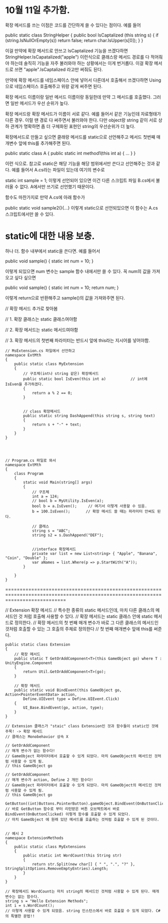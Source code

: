 # 10월 11일 추가함.

확장 메서드를 쓰는 이점은 코드를 간단하게 쓸 수 있다는 점이다. 예를 들어

public static class StringHelper
{
    public bool IsCaptalized (this string s)
    {
        if (string.IsNullOrEmpty(s)) return false;
        return char.IsUpper(s[0]);
    }
}

이걸 만약에 확장 메서드로 안쓰고 IsCaptalized 기능을 쓰겠다하면 StringHelper.IsCapatalized("apple") 이런식으로 클래스랑 메서드 경로를 다 적어줘야 하는데 솔직히 기능을 자주 불러와야 하는 상황에서는 이게 번거롭다.
이걸 확장 메서드로 쓰면 "apple".IsCaptalized 라고만 써줘도 된다.

만약에 확장 메서드를 네임스페이스 안에 넣어서 다른데서 호출해서 쓰겠다하면 
Using으로 네임스페이스 호출해주고 위랑 같게 써주면 된다.

확장 메서드 이름이랑 일반 메서드 이름이랑 동일한데 만약 그 메서드를 호출했다. 그러면 일반 메서드가 우선 순위가 높다.

확장 메서드랑 확장 메서드가 이름이 서로 같다. 예를 들어서 같은 기능인데 자료형태가 다른 경우. 이럴 땐 경로 다 써주면서 불러와야 한다. 다만 object랑 string 같이 서로 상하 관계가 명확하면 좀 더 구체화된 표현인 string의 우선순위가 더 높다.



확장메서드로 만들고 싶으면 클래랑 메서드를 static으로 선언해주고 메서드 첫번째 매개변수 앞에 this를 추가해주면 된다.

public static class A
    {
       public static int method1(this int a)
       {
        ...
       }
    }
    
이런 식으로. 참고로 static은 해당 기능을 해당 범위에서만 쓴다고 선언해주는 것과 같다. 예를 들어서 A.cs라는 파일이 있는데 여기의 변수로

static int sample = 1;    이렇게 선언되어 있으면 이건 다른 스크립트 파일 B.cs에서 불러올 수 없다. A에서만 쓰기로 선언했기 때문이다.

함수도 마찬가지로 만약 A.cs에 아래 함수가

public static void sample2(){...}    이렇게 static으로 선언되있으면 이 함수는 A.cs 스크립트에서만 쓸 수 있다.


#  static에 대한 내용 보충.

하나 더. 함수 내부에서 static을 쓴다면. 예를 들어서

public void sample()
    {
        static int num = 10;
    }

이렇게 되있으면 num 변수는 sample 함수 내에서만 쓸 수 있다. 꼭 num의 값을 가져오고 싶다 싶으면 

public void sample()
    {
        static int num = 10;
        return num;
     }
     
이렇게 return으로 반환해주고 sample()의 값을 가져와주면 된다.     
    
    
    








// 확장 메서드 추가로 찾아봄

// 1. 확장 클래스는 static 클래스여야함

// 2. 확장 메서드는 static 메서드여야함

// 3. 확장 메서드의 첫번째 파라미터는 반드시 앞에 this라는 지시어를 넣어야함.

    
    // MsExtension.cs 파일에서 선언하고
    namespace ExtMth
    {
        public static class MyExtension
        {
            // 구조체(int나 string 같은) 확장메서드
            public static bool IsEven(this int a)           // int에 IsEven을 추가하겠다.
            {
                return a % 2 == 0;
            }
            
            
            // class 확장메서드
            public static string DashAppend(this string s, string text)
            {
                return s + "-" + text;
            }
        }
    }
    
    
    
    
    // Program.cs 파일로 와서
    namespace ExtMth
    {
        class Program
        {
            static void Main(string[] args)
            {
                // 구조체
                int a = 124;
                // bool b = MyUtility.IsEven(a);
                bool b = a.IsEven();     // 여기서 이렇게 사용할 수 있음.
                b = 100.IsEven();       // 확장 메서드 쓸 때는 파라미터 안써도 된다.
                
                // 클래스
                string s = "ABC";
                string s2 = s.DashAppend("DEF");
                
                
                //interface 확장메서드
                private var list = new List<string> { "Apple", "Banana", "Coin", "Double" };
                var aNames = list.Where(p => p.StartWith("A"));
            }
            
        }
    }




=================================================================================================================================










// Extension 확장 메서드
    // 특수한 종류의 static 메서드인데, 마치 다른 클래스의 메서드인 것 처럼 호출해 사용할 수 있다.
    // 확장 메서드는 static 클래스 안에 static 메서드로 정의한다.
    // 확장 메서드의 첫 번째 매개 변수가 바로 그 다른 클래스의 메서드인 것처럼 호출할 수 있는 그 호출의 주체로 정의한다
    // 첫 번째 매개변수 앞에 this를 써준다.

    public static class Extension
    {
        // 확장 메서드
        public static T GetOrAddComponent<T>(this GameObject go) where T : UnityEngine.Component
        {
            return Util.GetOrAddComponent<T>(go);
        }
        
        // 확장 메서드
        public static void BindEvent(this GameObject go, Action<PointerEventData> action,
            Define.UIEvent type = Define.UIEvent.Click)
        {
            UI_Base.BindEvent(go, action, type);
        }
    }
    
    // Extension 클래스가 "staic" class Extension인 것과 함수들이 static인 것에 주목! -> 확장 메서드
    // 클래스는 Monobehavior 상속 X
    
    // GetOrAddComponent
    // 매개 변수가 없는 함수다!
    // GameObject 파라미터에서 호출할 수 있게 되었다. 마치 GameObject의 메서드인 것처럼 사용할 수 있게 됨.
    // this GameObject go
    
    // GetOrAddComponent
    // 매개 변수가 action, Define 2 개인 함수다!
    // GameObject 파라미터에서 호출할 수 있게 되었다. 마치 GameObject의 메서드인 것처럼 사용할 수 있게 됨.
    // this GameObject go

    GetButton((int)Buttons.PointerButton).gameObject.BindEvent(OnButtonClicked);
    // 바로 GetButton 함수로 부터 리턴받은 버튼 오브젝트에서 바로 BindEvent(OnButtonClicked) 이렇게 함수를 호출할 수 있게 되었다. 
    // 마치 GameObject 에 원래 있던 메서드를 호출하는 것처럼 호출할 수 있게 된 것이다.
    
    
    // 예시 2
    namespace ExtensionMethods
    {
        public static class MyExtensions
        {
            public static int WordCount(this String str)
            {
                return str.Split(new char[] { " ", ".", "?" }, StringSplitOptions.RemoveEmptyEntries).Length;
            }
        }
    }
    
    // 확장메서드 WordCount는 마치 string의 메서드인 것처럼 사용할 수 있게 된다. 매개 변수는 없는 함수다.
    string s = "Hello Extension Methods";
    int i = s.WordCount();
    // 이렇게 사용할 수 있게 되었음. string 인스턴스에서 바로 호출할 수 있게 되었다. C# 의 특별한 문법!!
